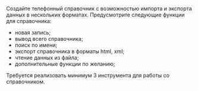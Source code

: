 ﻿Создайте телефонный справочник с возможностью
импорта и экспорта данных в нескольких форматах.
Предусмотрите следующие функции для справочника:
- новая запись;
- вывод всего справочника;
- поиск по имени;
- экспорт справочника в форматы html, xml;
- чтение данных из файла;
- дополнительные функции по желанию;


Требуется реализовать минимум 3 инструмента для работы со
справочником.